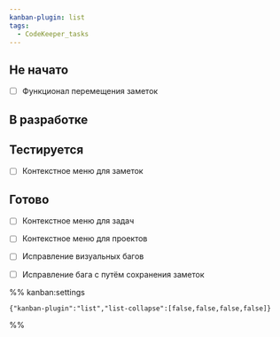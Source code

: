 ```yaml
---
kanban-plugin: list
tags:
  - CodeKeeper_tasks
---
```


## Не начато

- [ ] Функционал перемещения заметок


## В разработке



## Тестируется

- [ ] Контекстное меню для заметок


## Готово

- [ ] Контекстное меню для задач
- [ ] Контекстное меню для проектов
- [ ] Исправление визуальных багов
- [ ] Исправление бага с путём сохранения заметок




%% kanban:settings
```
{"kanban-plugin":"list","list-collapse":[false,false,false,false]}
```
%%